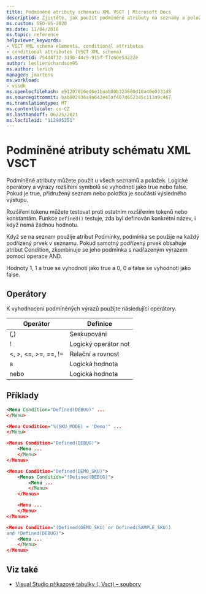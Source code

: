 ```yaml
---
title: Podmíněné atributy schématu XML VSCT | Microsoft Docs
description: Zjistěte, jak použít podmíněné atributy na seznamy a položky schématu XML VSCT. Atributy se vyhodnotí jako true nebo false a řídí výsledný výstup.
ms.custom: SEO-VS-2020
ms.date: 11/04/2016
ms.topic: reference
helpviewer_keywords:
- VSCT XML schema elements, conditional attributes
- conditional attributes (VSCT XML schema)
ms.assetid: 754d4f32-319b-44c9-915f-f7c60e53222e
author: leslierichardson95
ms.author: lerich
manager: jmartens
ms.workload:
- vssdk
ms.openlocfilehash: e91207016ed6e1baab80b323680d10a40e0331d8
ms.sourcegitcommit: bab002936a9a642e45af407d652345c113a9c467
ms.translationtype: MT
ms.contentlocale: cs-CZ
ms.lasthandoff: 06/25/2021
ms.locfileid: "112905251"
---
```

# <a name="vsct-xml-schema-conditional-attributes"></a>Podmíněné atributy schématu XML VSCT
Podmíněné atributy můžete použít u všech seznamů a položek. Logické operátory a výrazy rozšíření symbolů se vyhodnotí jako true nebo false. Pokud je true, přidružený seznam nebo položka je součástí výsledného výstupu.

 Rozšíření tokenu můžete testovat proti ostatním rozšířením tokenů nebo konstantám. Funkce `Defined()` testuje, zda byl definován konkrétní název, i když nemá žádnou hodnotu.

 Když se na seznam použije atribut Podmínky, podmínka se použije na každý podřízený prvek v seznamu. Pokud samotný podřízený prvek obsahuje atribut Condition, zkombinuje se jeho podmínka s nadřazeným výrazem pomocí operace AND.

 Hodnoty 1, 1 a true se vyhodnotí jako true a 0, 0 a false se vyhodnotí jako false.

## <a name="operators"></a>Operátory
 K vyhodnocení podmíněných výrazů použijte následující operátory.

|Operátor|Definice|
|--------------|----------------|
|(,)|Seskupování|
|!|Logický operátor not|
|\<, >, \<=, >=, ==, !=|Relační a rovnost|
|a|Logická hodnota|
|nebo|Logická hodnota|

## <a name="examples"></a>Příklady

```xml
<Menu Condition="Defined(DEBUG)" ...
</Menu>

<Menu Condition="%(SKU_MODE) = 'Demo'" ...
</Menu>

<Menus Condition="Defined(DEBUG)">
    <Menu ...
    </Menu>
</Menus>

<Menus Condition="Defined(DEMO_SKU)">
    <Menus Condition="!Defined(DEBUG)">
        <Menu ...
        </Menu>
    </Menus>

    <Menu ...
    </Menu>
</Menus>

<Menus Condition="(Defined(DEMO_SKU) or Defined(SAMPLE_SKU))
and !Defined(DEBUG)">
    <Menu ...
    </Menu>
</Menus>
```

## <a name="see-also"></a>Viz také
- [Visual Studio příkazové tabulky (. Vsct) – soubory](../extensibility/internals/visual-studio-command-table-dot-vsct-files.md)
